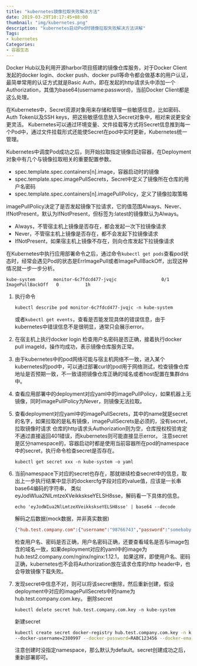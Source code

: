 ```yaml
---
title: "kubernetes镜像拉取失败解决方法"
date: 2019-03-29T10:17:45+08:00
thumbnail: "img/kubernetes.png"
description: "kubernetes启动Pod时镜像拉取失败解决方法详解"
Tags:
- kubernetes
Categories:
- 容器生态
---
```


Docker Hub以及利用开源harbor项目搭建的镜像仓库服务，对于Docker Client发起的docker login、docker push、docker pull等命令都会做基本的用户认证，
最简单常用的认证方式就是Basic Auth，即在发起的http请求头中添加一个Authorization，其值为base64(username:password)，当前Docker Client都是这么处理。

在Kubernetes中，Secret资源对象用来存储和管理一些敏感信息，比如密码、Auth Token以及SSH keys，把这些敏感信息放入Secret对象中，相对来说更安全更灵活。
Kubernetes可以通过环境变量、文件挂载等方式将Secret信息推到每一个Pod中，通过文件挂载形式还能使Secret在pod中实时更新，Kubernetes统一管理。

Kubernetes中调度Pod成功之后，则开始拉取指定镜像启动容器，在Deployment对象中有几个与镜像拉取相关的重要配置参数。

- spec.template.spec.containers[n].image，容器启动时的镜像
- spec.template.spec.imagePullSecrets，Secret中定义了镜像所在仓库的用户名密码
- spec.template.spec.containers[n].imagePullPolicy，定义了镜像拉取策略

imagePullPolicy决定了是否发起镜像下拉请求，它的值范围Always、Never、IfNotPresent，默认为IfNotPresent，但标签为:latest的镜像默认为Always。

- Always，不管宿主机上镜像是否存在，都会发起一次下拉镜像请求
- Never，不管宿主机上镜像是否存在，都不会发起下拉镜像请求
- IfNotPresent，如果宿主机上镜像不存在，则向仓库发起下拉镜像请求

在Kubernetes中执行应用部署命令之后，通过命令`kubectl get pods`查看pod状态时，经常会遇见Pod的状态是ErrImagePull或者ImagePullBackOff，出现这种情况就一步一步分析。

```
kube-system       monitor-6c7fdcd477-jvqjc                 0/1       ImagePullBackOff   0          1h
```

1. 执行命令 

	```
	kubectl describe pod monitor-6c7fdcd477-jvqjc -n kube-system
	```
	
	或者```kubectl get events```，查看是否能发现具体的错误信息，由于kubernetes中错误信息不是很明显，通常只会展示error。
2. 在宿主机上执行docker login 检查用户名密码是否正确，接着执行docker pull imageId，操作均成功，表示镜像仓库服务正常。
3. 由于kubernetes中的pod网络可能与宿主机网络不一致，进入某个kubernetes的pod中，可以通过部署curl的pod用于网络测试，检查镜像仓库地址是否预期一致，不一致请把镜像仓库正确的域名或者host配置在集群dns中。
4. 查看应用部署中的deployment对应yaml中的imagePullPolicy，如果机器上无镜像，同时imagePullPolicy为Never，则镜像无法拉取。
5. 查看deployment对应yaml中的imagePullSecrets，其中的name就是secret的名字，如果拉取的是私有镜像，imagePullSecrets是必须的，没有secret，拉取镜像时请求
	仓库的http请求头Authorization则为空，仓库授权校验肯定不通过直接返回401错误，而kubernetes则可能直接显示error。
	注意secret是区分namespace的，容器启动时都是使用当前容器所在pod的namespace中的secret，执行命令检查secret是否存在。
	
	```
	kubectl get secret xxx -n kube-system -o yaml
	```
6. 当前namespace下对应的secret也存在，那就继续检查secret中的信息，取出上一步执行结果中显示的dockercfg字段对应的value值，应该是一长串base64编码的字符串，
	类似eyJodWIua2NlLmtzeXVeikkskseYELSH8sse，解码看一下具体的信息。
	
	```
	echo 'eyJodWIua2NlLmtzeXVeikkskseYELSH8sse' | base64 --decode
	```
	
	解码之后数据(mock数据，并非真实数据)
	
	```JSON
	{"hub.test.company.com":{"username":"98766743","password":"somebaby","email":"localhost","auth":"xxeieESrweSXs="}}
	```
	
	检查用户名、密码是否正确，用户名密码正确，还要查看域名是否与image包含的域名一致，如果deployment对应的yaml中的image为hub.test2.company.com/nginx/nginx:1.12.1，
	如果这样，即使用户名、密码正确，kubernetes也不会将Authorization放在请求仓库的http header中，也会导致镜像下载失败。
7. 发现secret中信息不对，则可以将该secret删除，然后重新创建，假设deployment中对应的imagePullSecrets中的name为hub.test.company.com.key。
	删除secret
	
	```
	kubectl delete secret hub.test.company.com.key -n kube-system
	```
	
	新建secret
	
	```Bash
	kubectl create secret docker-registry hub.test.company.com.key -n kube-system --docker-server=hub.test.company.com  
	--docker-username=2380997 --docker-password=RABC123456 --docker-email=test@company.com
	```
	
	注意创建时没指定namespace，那么默认为default。secret创建成功之后，重新部署即可。
